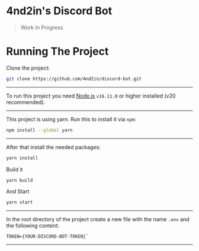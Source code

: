 # 4nd2in's Discord Bot  
> Work In Progress

# Running The Project 
Clone the project:  
``` sh
git clone https://github.com/4nd2in/discord-bot.git
```

---

To run this project you need [Node.js](https://nodejs.org/en/) `v16.11.0` or higher installed (v20 recommended).

---

This project is using yarn. Run this to install it via `npm`:  
``` sh
npm install --global yarn  
```

---

After that install the needed packages:  
``` sh
yarn install
```

Build it
```sh
yarn build
```

And Start
```sh
yarn start
```

---

In the root directory of the project create a new file with the name `.env` and the following content:
```
TOKEN={YOUR-DISCORD-BOT-TOKEN}`
```

---